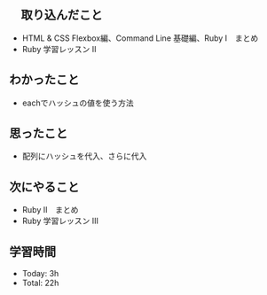 ## 　取り込んだこと
- HTML & CSS Flexbox編、Command Line 基礎編、Ruby Ⅰ　まとめ
- Ruby 学習レッスン II

## わかったこと
- eachでハッシュの値を使う方法

## 思ったこと
- 配列にハッシュを代入、さらに代入
    
## 次にやること
- Ruby II　まとめ
- Ruby 学習レッスン III

## 学習時間
- Today: 3h
- Total: 22h

